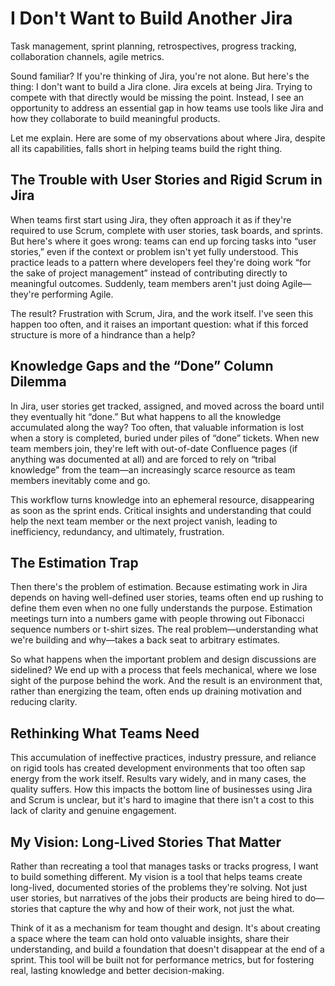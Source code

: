 # I Don't Want to Build Another Jira

Task management, sprint planning, retrospectives, progress tracking, collaboration channels, agile metrics.

Sound familiar? If you're thinking of Jira, you're not alone. But here's the thing: I don't want to build a Jira clone. Jira excels at being Jira. Trying to compete with that directly would be missing the point. Instead, I see an opportunity to address an essential gap in how teams use tools like Jira and how they collaborate to build meaningful products.

Let me explain. Here are some of my observations about where Jira, despite all its capabilities, falls short in helping teams build the right thing.

## The Trouble with User Stories and Rigid Scrum in Jira

When teams first start using Jira, they often approach it as if they're required to use Scrum, complete with user stories, task boards, and sprints. But here's where it goes wrong: teams can end up forcing tasks into “user stories,” even if the context or problem isn't yet fully understood. This practice leads to a pattern where developers feel they're doing work “for the sake of project management” instead of contributing directly to meaningful outcomes. Suddenly, team members aren't just doing Agile—they're performing Agile.

The result? Frustration with Scrum, Jira, and the work itself. I've seen this happen too often, and it raises an important question: what if this forced structure is more of a hindrance than a help?

## Knowledge Gaps and the “Done” Column Dilemma

In Jira, user stories get tracked, assigned, and moved across the board until they eventually hit “done.” But what happens to all the knowledge accumulated along the way? Too often, that valuable information is lost when a story is completed, buried under piles of “done” tickets. When new team members join, they're left with out-of-date Confluence pages (if anything was documented at all) and are forced to rely on “tribal knowledge” from the team—an increasingly scarce resource as team members inevitably come and go.

This workflow turns knowledge into an ephemeral resource, disappearing as soon as the sprint ends. Critical insights and understanding that could help the next team member or the next project vanish, leading to inefficiency, redundancy, and ultimately, frustration.

## The Estimation Trap

Then there's the problem of estimation. Because estimating work in Jira depends on having well-defined user stories, teams often end up rushing to define them even when no one fully understands the purpose. Estimation meetings turn into a numbers game with people throwing out Fibonacci sequence numbers or t-shirt sizes. The real problem—understanding what we're building and why—takes a back seat to arbitrary estimates.

So what happens when the important problem and design discussions are sidelined? We end up with a process that feels mechanical, where we lose sight of the purpose behind the work. And the result is an environment that, rather than energizing the team, often ends up draining motivation and reducing clarity.

## Rethinking What Teams Need

This accumulation of ineffective practices, industry pressure, and reliance on rigid tools has created development environments that too often sap energy from the work itself. Results vary widely, and in many cases, the quality suffers. How this impacts the bottom line of businesses using Jira and Scrum is unclear, but it's hard to imagine that there isn't a cost to this lack of clarity and genuine engagement.

## My Vision: Long-Lived Stories That Matter

Rather than recreating a tool that manages tasks or tracks progress, I want to build something different. My vision is a tool that helps teams create long-lived, documented stories of the problems they're solving. Not just user stories, but narratives of the jobs their products are being hired to do—stories that capture the why and how of their work, not just the what. 

Think of it as a mechanism for team thought and design. It's about creating a space where the team can hold onto valuable insights, share their understanding, and build a foundation that doesn't disappear at the end of a sprint. This tool will be built not for performance metrics, but for fostering real, lasting knowledge and better decision-making.

<script server>
    export default {
        layout: './layouts/post.html',
        image: '',
        title: "I Don't Want to Build Another Jira",
        excerpt: `I don't want to build a Jira clone. Jira excels at being Jira. Trying to compete with that directly would be missing the point. Instead, I see an opportunity to address an essential gap in how teams use tools like Jira and how they collaborate to build meaningful products.`,
        shouldPublish: true,
        published: new Date('2024-11-10T16:21:00.000Z'),
        tags: ['agile', 'teams', 'reloaded', 'jira'],
        image: '/imgs/851718f4-f56e-4784-a911-a8f15a71b0c5.webp',
        uri: '/blog/2024/i-dont-want-to-build-another-jira.html'
    }
</script>